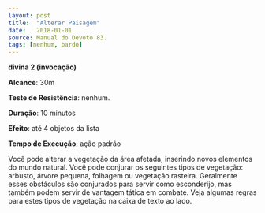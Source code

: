 ```yaml
---
layout: post
title:  "Alterar Paisagem"
date:   2018-01-01
source: Manual do Devoto 83.
tags: [nenhum, bardo]
---
```


**divina 2 (invocação)**

**Alcance**: 30m

**Teste de Resistência**: nenhum.

**Duração**: 10 minutos

**Efeito**: até 4 objetos da lista

**Tempo de Execução**: ação padrão

Você pode alterar a vegetação da área afetada, inserindo novos elementos do mundo natural. Você pode conjurar os seguintes tipos de vegetação: arbusto, árvore pequena, folhagem ou vegetação rasteira. Geralmente esses obstáculos são conjurados para servir como esconderijo, mas também podem servir de vantagem tática em combate. Veja algumas regras para estes tipos de vegetação na caixa de texto ao lado.
